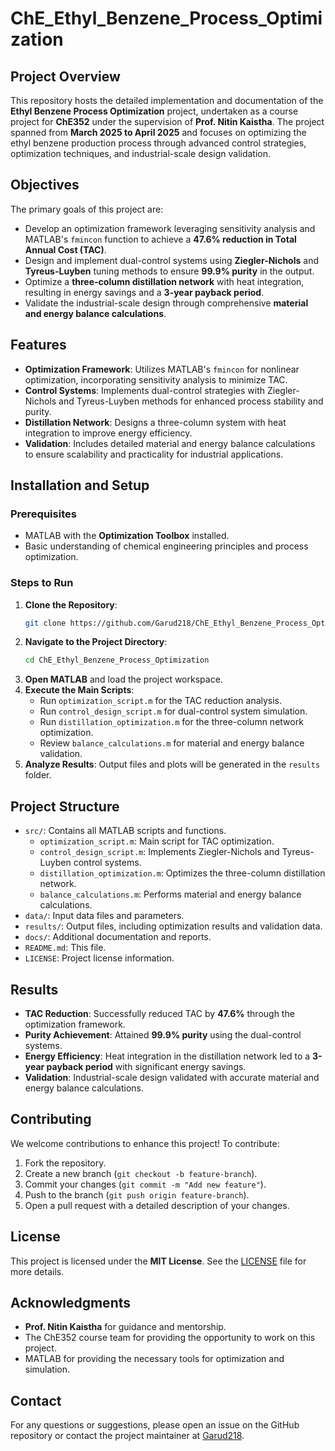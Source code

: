 # ChE_Ethyl_Benzene_Process_Optimization

## Project Overview
This repository hosts the detailed implementation and documentation of the **Ethyl Benzene Process Optimization** project, undertaken as a course project for **ChE352** under the supervision of **Prof. Nitin Kaistha**. The project spanned from **March 2025 to April 2025** and focuses on optimizing the ethyl benzene production process through advanced control strategies, optimization techniques, and industrial-scale design validation.

## Objectives
The primary goals of this project are:
- Develop an optimization framework leveraging sensitivity analysis and MATLAB's `fmincon` function to achieve a **47.6% reduction in Total Annual Cost (TAC)**.
- Design and implement dual-control systems using **Ziegler-Nichols** and **Tyreus-Luyben** tuning methods to ensure **99.9% purity** in the output.
- Optimize a **three-column distillation network** with heat integration, resulting in energy savings and a **3-year payback period**.
- Validate the industrial-scale design through comprehensive **material and energy balance calculations**.

## Features
- **Optimization Framework**: Utilizes MATLAB's `fmincon` for nonlinear optimization, incorporating sensitivity analysis to minimize TAC.
- **Control Systems**: Implements dual-control strategies with Ziegler-Nichols and Tyreus-Luyben methods for enhanced process stability and purity.
- **Distillation Network**: Designs a three-column system with heat integration to improve energy efficiency.
- **Validation**: Includes detailed material and energy balance calculations to ensure scalability and practicality for industrial applications.

## Installation and Setup
### Prerequisites
- MATLAB with the **Optimization Toolbox** installed.
- Basic understanding of chemical engineering principles and process optimization.

### Steps to Run
1. **Clone the Repository**:
   ```bash
   git clone https://github.com/Garud218/ChE_Ethyl_Benzene_Process_Optimization.git
   ```
2. **Navigate to the Project Directory**:
   ```bash
   cd ChE_Ethyl_Benzene_Process_Optimization
   ```
3. **Open MATLAB** and load the project workspace.
4. **Execute the Main Scripts**:
   - Run `optimization_script.m` for the TAC reduction analysis.
   - Run `control_design_script.m` for dual-control system simulation.
   - Run `distillation_optimization.m` for the three-column network optimization.
   - Review `balance_calculations.m` for material and energy balance validation.
5. **Analyze Results**: Output files and plots will be generated in the `results` folder.

## Project Structure
- `src/`: Contains all MATLAB scripts and functions.
  - `optimization_script.m`: Main script for TAC optimization.
  - `control_design_script.m`: Implements Ziegler-Nichols and Tyreus-Luyben control systems.
  - `distillation_optimization.m`: Optimizes the three-column distillation network.
  - `balance_calculations.m`: Performs material and energy balance calculations.
- `data/`: Input data files and parameters.
- `results/`: Output files, including optimization results and validation data.
- `docs/`: Additional documentation and reports.
- `README.md`: This file.
- `LICENSE`: Project license information.

## Results
- **TAC Reduction**: Successfully reduced TAC by **47.6%** through the optimization framework.
- **Purity Achievement**: Attained **99.9% purity** using the dual-control systems.
- **Energy Efficiency**: Heat integration in the distillation network led to a **3-year payback period** with significant energy savings.
- **Validation**: Industrial-scale design validated with accurate material and energy balance calculations.

## Contributing
We welcome contributions to enhance this project! To contribute:
1. Fork the repository.
2. Create a new branch (`git checkout -b feature-branch`).
3. Commit your changes (`git commit -m "Add new feature"`).
4. Push to the branch (`git push origin feature-branch`).
5. Open a pull request with a detailed description of your changes.

## License
This project is licensed under the **MIT License**. See the [LICENSE](LICENSE) file for more details.

## Acknowledgments
- **Prof. Nitin Kaistha** for guidance and mentorship.
- The ChE352 course team for providing the opportunity to work on this project.
- MATLAB for providing the necessary tools for optimization and simulation.

## Contact
For any questions or suggestions, please open an issue on the GitHub repository or contact the project maintainer at [Garud218](https://github.com/Garud218).
